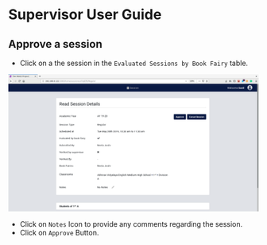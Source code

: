# **Supervisor User Guide**

## **Approve a session**

* Click on a the session in the `Evaluated Sessions by Book Fairy` table.

![Screenshot](img/approve_session_supervisor.png)

* Click on `Notes` Icon to provide any comments regarding the session.
* Click on `Approve` Button.
